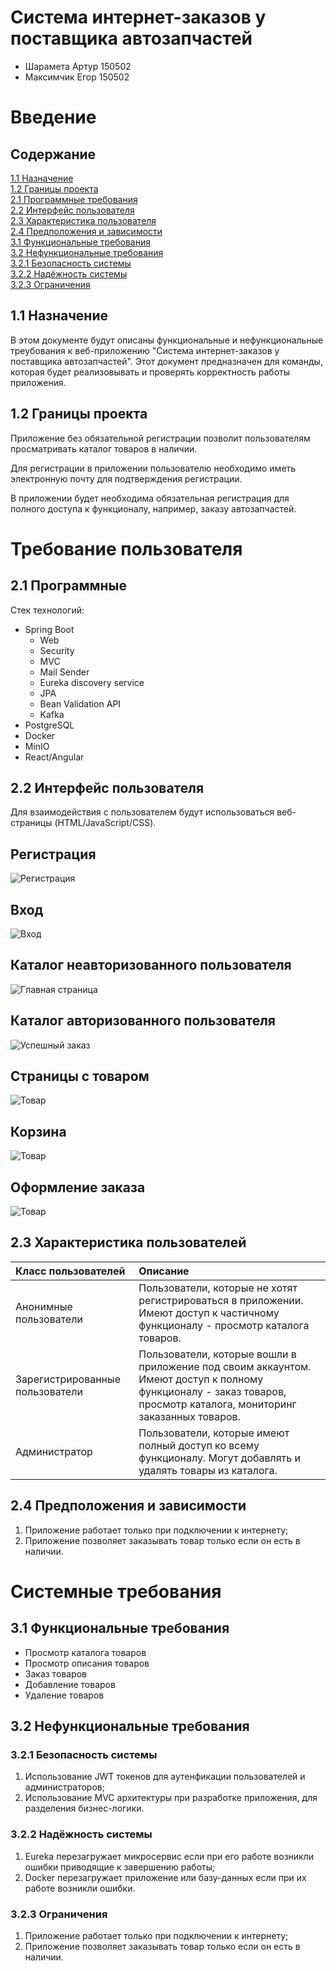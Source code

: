 # Система интернет-заказов у поставщика автозапчастей

- Шарамета Артур 150502
- Максимчик Егор 150502

#  Введение

## Содержание

[1.1 Назначение](#11-назначение)  
[1.2 Границы проекта](#12-границы-проекта)  
[2.1 Программные требования](#21-программные)  
[2.2 Интерфейс пользователя](#22-интерфейс-пользователя)  
[2.3 Характеристика пользователя](#23-характеристика-пользователя)  
[2.4 Предположения и зависимости](#24-предположения-и-зависимости)  
[3.1 Функциональные требования](#31-функуциональные-требования)  
[3.2 Нефункциональные требования](#32-нефункциональные-требования)  
[3.2.1 Безопасность системы](#321-безопасность-системы)  
[3.2.2 Надёжность системы](#322-надёжность-системы)  
[3.2.3 Ограничения](#323-ограничения)  

## 1.1 Назначение

В этом документе будут описаны функциональные и нефункциональные треубования к веб-приложению "Система интернет-заказов у поставщика автозапчастей". Этот документ предназначен для команды, которая будет реализовывать и проверять корректность работы приложения.

## 1.2 Границы проекта

Приложение без обязательной регистрации позволит пользователям просматривать каталог товаров в наличии.

Для регистрации в приложении пользователю необходимо иметь электронную почту для подтверждения регистрации.

В приложении будет необходима обязательная регистрация для полного доступа к функционалу, например, заказу автозапчастей. 

# Требование пользователя

## 2.1 Программные 

Стек технологий:
- Spring Boot
    - Web
    - Security
    - MVC
    - Mail Sender
    - Eureka discovery service
    - JPA
    - Bean Validation API
    - Kafka
- PostgreSQL
- Docker
- MinIO
- React/Angular 

## 2.2 Интерфейс пользователя

Для взаимодействия с пользователем будут использоваться веб-страницы (HTML/JavaScript/CSS).

## Регистрация

![Регистрация](mocks/Регистрация.png)

## Вход

![Вход](mocks/Логин.png)

## Каталог неавторизованного пользователя

![Главная страница](mocks/Каталог_неавт.png)


## Каталог авторизованного пользователя

![Успешный заказ](mocks/Каталог_авт.png)

## Страницы с товаром

![Товар](mocks/Описание_товара.png)

## Корзина 

![Товар](mocks/Корзина.png)

## Оформление заказа

![Товар](mocks/Оформление_заказа.png)


## 2.3 Характеристика пользователей

| Класс пользователей             | Описание                                                                                                                        |
|:--------------------------------|:--------------------------------------------------------------------------------------------------------------------------------|
| Анонимные пользователи          | Пользователи, которые не хотят регистрироваться в приложении. Имеют доступ к частичному функционалу - просмотр каталога товаров.                            |
| Зарегистрированные пользователи | Пользователи, которые вошли в приложение под своим аккаунтом. Имеют доступ к полному функционалу - заказ товаров, просмотр каталога, мониторинг заказанных товаров.  |
| Администратор                   | Пользователи, которые имеют полный доступ ко всему функционалу. Могут добавлять и удалять товары из каталога.                         |


## 2.4 Предположения и зависимости

1. Приложение работает только при подключении к интернету;
2. Приложение позволяет заказывать товар только если он есть в наличии.

# Системные требования

## 3.1 Функциональные требования

- Просмотр каталога товаров
- Просмотр описания товаров
- Заказ товаров
- Добавление товаров
- Удаление товаров

## 3.2 Нефункциональные требования

### 3.2.1 Безопасность системы
1. Использование JWT токенов для аутенфикации пользователей и администраторов;
2. Использование MVC архитектуры при разработке приложения, для разделения бизнес-логики.

### 3.2.2 Надёжность системы
1. Eureka перезагружает микросервис если при его работе возникли ошибки приводящие к завершению работы;
2. Docker перезагружает приложение или базу-данных если при их работе возникли ошибки.
 
### 3.2.3 Ограничения
1. Приложение работает только при подключении к интернету;
2. Приложение позволяет заказывать товар только если он есть в наличии.

